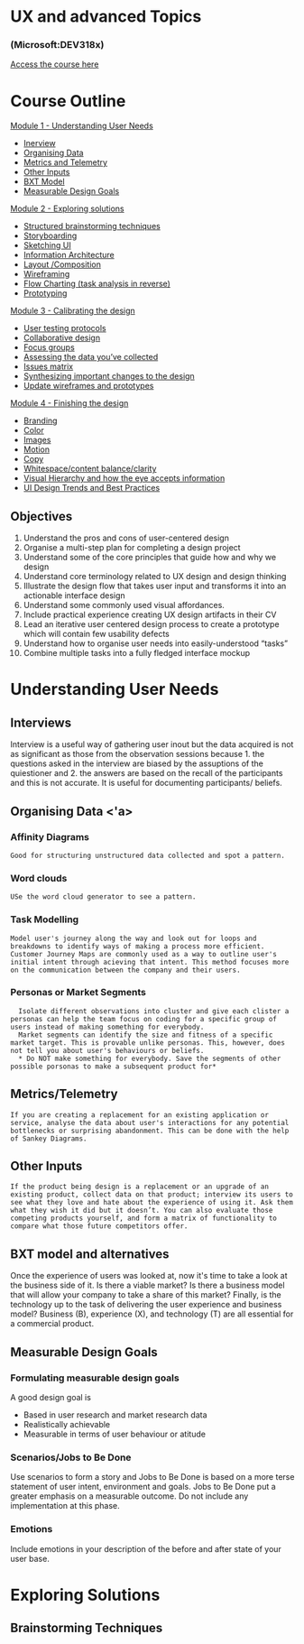 # UX and advanced Topics
### (Microsoft:DEV318x)
[Access the course here](https://courses.edx.org/courses/course-v1:Microsoft+DEV318x+1T2018/course/)

# Course Outline
[Module 1 - Understanding User Needs](#chapter-1)
* [Inerview](#chapter-1.1)
* [Organising Data](#chapter-1.2)
* [Metrics and Telemetry](#chapter-1.3)
* [Other Inputs](#chapter-1.4)
* [BXT Model](#chapter-1.5)
* [Measurable Design Goals](#chapter-1.6)

[Module 2 - Exploring solutions](#chapter-2)
* [Structured brainstorming techniques](#chapter-2.1)
* [Storyboarding](#chapter-2.2)
* [Sketching UI](#chapter-2.3)
* [Information Architecture](#chapter-2.4)
* [Layout /Composition](#chapter-2.5)
* [Wireframing](#chapter-2.6)
* [Flow Charting (task analysis in reverse)](#chapter-2.7)
* [Prototyping](#chapter-2.8)


[Module 3 - Calibrating the design](#chapter-3)
* [User testing protocols](#chapter-3.1)
* [Collaborative design](#chapter-3.2)
* [Focus groups](#chapter-3.3)
* [Assessing the data you’ve collected](#chapter-3.4)
* [Issues matrix](#chapter-3.5)
* [Synthesizing important changes to the design](#chapter-3.6)
* [Update wireframes and prototypes](#chapter-3.7)

[Module 4 - Finishing the design](#chapter-4)
* [Branding](#chapter-4.1)
* [Color](#chapter-4.2)
* [Images](#chapter-4.3)
* [Motion](#chapter-4.4)
* [Copy](#chapter-4.5)
* [Whitespace/content balance/clarity](#chapter-4.6)
* [Visual Hierarchy and how the eye accepts information](#chapter-4.7)
* [UI Design Trends and Best Practices](#chapter-4.8)

## Objectives
1. Understand the pros and cons of user-centered design
2. Organise a multi-step plan for completing a design project
3. Understand some of the core principles that guide how and why we design
4. Understand core terminology related to UX design and design thinking
5. Illustrate the design flow that takes user input and transforms it into an actionable interface design
6. Understand some commonly used visual affordances.
7. Include practical experience creating UX design artifacts in their CV
8. Lead an iterative user centered design process to create a prototype which will contain few usability defects
9. Understand how to organise user needs into easily-understood “tasks”
10. Combine multiple tasks into a fully fledged interface mockup

# Understanding User Needs <a name = "chapter-1"></a>
## Interviews <a name = "chapter-1.1"></a>
Interview is a useful way of gathering user inout but the data acquired is not as significant as those from the observation sessions because 1. the questions asked in the interview are biased by the assuptions of the quiestioner and 2. the answers are based on the recall of the participants and this is not accurate. It is useful for documenting participants/ beliefs.

## Organising Data <a name = "chapter-1.2"><'a>
  ### Affinity Diagrams 
    Good for structuring unstructured data collected and spot a pattern.
  ### Word clouds 
    USe the word cloud generator to see a pattern.
  ### Task Modelling
    Model user's journey along the way and look out for loops and breakdowns to identify ways of making a process more efficient. Customer Journey Maps are commonly used as a way to outline user's initial intent through acieving that intent. This method focuses more on the communication between the company and their users.
  ### Personas or Market Segments
      Isolate different observations into cluster and give each clister a personas can help the team focus on coding for a specific group of users instead of making something for everybody.
      Market segments can identify the size and fitness of a specific market target. This is provable unlike personas. This, however, does not tell you about user's behaviours or beliefs.
      * Do NOT make something for everybody. Save the segments of other possible porsonas to make a subsequent product for*
                                              
## Metrics/Telemetry <a name = "chapter-1.3"></a>
    If you are creating a replacement for an existing application or service, analyse the data about user's interactions for any potential bottlenecks or surprising abandonment. This can be done with the help of Sankey Diagrams.
    
## Other Inputs <a name = "chapter-1.4"></a>
    If the product being design is a replacement or an upgrade of an existing product, collect data on that product; interview its users to see what they love and hate about the experience of using it. Ask them what they wish it did but it doesn’t. You can also evaluate those competing products yourself, and form a matrix of functionality to compare what those future competitors offer.
## BXT model and alternatives <a name = "chapter-1.5"></a>
  Once the experience of users was looked at, now it's time to take a look at the business side of it. Is there a viable market? Is there a business model that will allow your company to take a share of this market? Finally, is the technology up to the task of delivering the user experience and business model? Business (B), experience (X), and technology (T) are all essential for a commercial product.
  
## Measurable Design Goals <a name = "chapter-1.6"></a>
  ### Formulating measurable design goals
  A good design goal is
  + Based in user research and market research data
  + Realistically achievable
  + Measurable in terms of user behaviour or atitude
  ### Scenarios/Jobs to Be Done
  Use scenarios to form a story and Jobs to Be Done is based on a more terse statement of user intent, environment and goals. Jobs to Be Done put a greater emphasis on a measurable outcome. Do not include any implementation at this phase.
  ### Emotions
  Include emotions in your description of the before and after state of your user base.
  
  
 # Exploring Solutions <a name = "chapter-2"></a>
   ## Brainstorming Techniques <a name = "chapter-2.2"></a>
  
  
    



